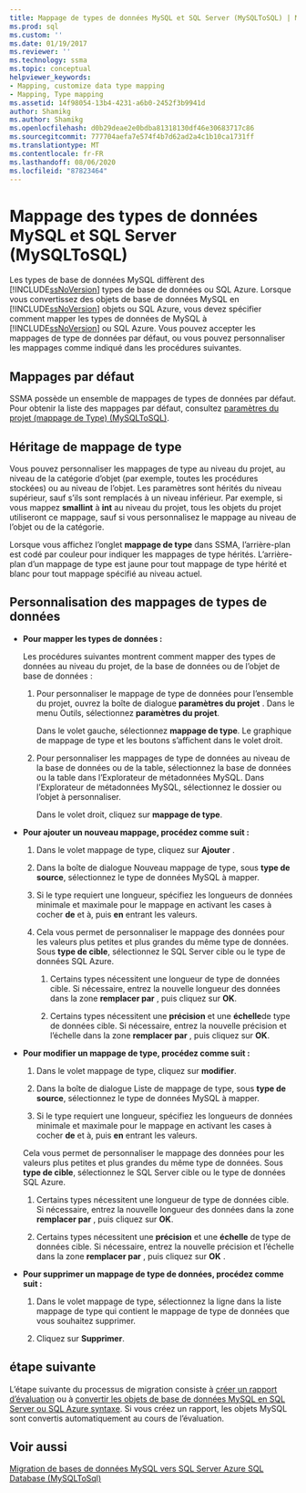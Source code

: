 ```yaml
---
title: Mappage de types de données MySQL et SQL Server (MySQLToSQL) | Microsoft Docs
ms.prod: sql
ms.custom: ''
ms.date: 01/19/2017
ms.reviewer: ''
ms.technology: ssma
ms.topic: conceptual
helpviewer_keywords:
- Mapping, customize data type mapping
- Mapping, Type mapping
ms.assetid: 14f98054-13b4-4231-a6b0-2452f3b9941d
author: Shamikg
ms.author: Shamikg
ms.openlocfilehash: d0b29deae2e0bdba81318130df46e30683717c86
ms.sourcegitcommit: 777704aefa7e574f4b7d62ad2a4c1b10ca1731ff
ms.translationtype: MT
ms.contentlocale: fr-FR
ms.lasthandoff: 08/06/2020
ms.locfileid: "87823464"
---
```

# <a name="mapping-mysql-and-sql-server-data-types-mysqltosql"></a>Mappage des types de données MySQL et SQL Server (MySQLToSQL)
Les types de base de données MySQL diffèrent des [!INCLUDE[ssNoVersion](../../includes/ssnoversion-md.md)] types de base de données ou SQL Azure. Lorsque vous convertissez des objets de base de données MySQL en [!INCLUDE[ssNoVersion](../../includes/ssnoversion-md.md)] objets ou SQL Azure, vous devez spécifier comment mapper les types de données de MySQL à [!INCLUDE[ssNoVersion](../../includes/ssnoversion-md.md)] ou SQL Azure. Vous pouvez accepter les mappages de type de données par défaut, ou vous pouvez personnaliser les mappages comme indiqué dans les procédures suivantes.  
  
## <a name="default-mappings"></a>Mappages par défaut  
SSMA possède un ensemble de mappages de types de données par défaut. Pour obtenir la liste des mappages par défaut, consultez [paramètres du projet &#40;mappage de Type&#41; &#40;MySQLToSQL&#41;](../../ssma/mysql/project-settings-type-mapping-mysqltosql.md).  
  
## <a name="type-mapping-inheritance"></a>Héritage de mappage de type  
Vous pouvez personnaliser les mappages de type au niveau du projet, au niveau de la catégorie d’objet (par exemple, toutes les procédures stockées) ou au niveau de l’objet. Les paramètres sont hérités du niveau supérieur, sauf s’ils sont remplacés à un niveau inférieur. Par exemple, si vous mappez **smallint** à **int** au niveau du projet, tous les objets du projet utiliseront ce mappage, sauf si vous personnalisez le mappage au niveau de l’objet ou de la catégorie.  
  
Lorsque vous affichez l’onglet **mappage de type** dans SSMA, l’arrière-plan est codé par couleur pour indiquer les mappages de type hérités. L’arrière-plan d’un mappage de type est jaune pour tout mappage de type hérité et blanc pour tout mappage spécifié au niveau actuel.  
  
## <a name="customizing-data-type-mappings"></a>Personnalisation des mappages de types de données  
  
-   **Pour mapper les types de données :**  
  
    Les procédures suivantes montrent comment mapper des types de données au niveau du projet, de la base de données ou de l’objet de base de données :  
  
    1.  Pour personnaliser le mappage de type de données pour l’ensemble du projet, ouvrez la boîte de dialogue **paramètres du projet** . Dans le menu Outils, sélectionnez **paramètres du projet**.  
  
        Dans le volet gauche, sélectionnez **mappage de type**. Le graphique de mappage de type et les boutons s’affichent dans le volet droit.  
  
    2.  Pour personnaliser les mappages de type de données au niveau de la base de données ou de la table, sélectionnez la base de données ou la table dans l’Explorateur de métadonnées MySQL. Dans l’Explorateur de métadonnées MySQL, sélectionnez le dossier ou l’objet à personnaliser.  
  
        Dans le volet droit, cliquez sur **mappage de type**.  
  
-   **Pour ajouter un nouveau mappage, procédez comme suit :**  
  
    1.  Dans le volet mappage de type, cliquez sur **Ajouter** .  
  
    2.  Dans la boîte de dialogue Nouveau mappage de type, sous **type de source**, sélectionnez le type de données MySQL à mapper.  
  
    3.  Si le type requiert une longueur, spécifiez les longueurs de données minimale et maximale pour le mappage en activant les cases à cocher **de** et à, puis **en** entrant les valeurs.  
  
    4.  Cela vous permet de personnaliser le mappage des données pour les valeurs plus petites et plus grandes du même type de données. Sous **type de cible**, sélectionnez le SQL Server cible ou le type de données SQL Azure.  
  
        1.  Certains types nécessitent une longueur de type de données cible. Si nécessaire, entrez la nouvelle longueur des données dans la zone **remplacer par** , puis cliquez sur **OK**.  
  
        2.  Certains types nécessitent une **précision** et une **échelle**de type de données cible. Si nécessaire, entrez la nouvelle précision et l’échelle dans la zone **remplacer par** , puis cliquez sur **OK**.  
  
-   **Pour modifier un mappage de type, procédez comme suit :**  
  
    1.  Dans le volet mappage de type, cliquez sur **modifier**.  
  
    2.  Dans la boîte de dialogue Liste de mappage de type, sous **type de source**, sélectionnez le type de données MySQL à mapper.  
  
    3.  Si le type requiert une longueur, spécifiez les longueurs de données minimale et maximale pour le mappage en activant les cases à cocher **de** et à, puis **en** entrant les valeurs.  
  
    Cela vous permet de personnaliser le mappage des données pour les valeurs plus petites et plus grandes du même type de données. Sous **type de cible**, sélectionnez le SQL Server cible ou le type de données SQL Azure.  
  
    1.  Certains types nécessitent une longueur de type de données cible. Si nécessaire, entrez la nouvelle longueur des données dans la zone **remplacer par** , puis cliquez sur **OK**.  
  
    2.  Certains types nécessitent une **précision** et une **échelle** de type de données cible. Si nécessaire, entrez la nouvelle précision et l’échelle dans la zone **remplacer par** , puis cliquez sur **OK** .  
  
-   **Pour supprimer un mappage de type de données, procédez comme suit :**  
  
    1.  Dans le volet mappage de type, sélectionnez la ligne dans la liste mappage de type qui contient le mappage de type de données que vous souhaitez supprimer.  
  
    2.  Cliquez sur **Supprimer**.  
  
## <a name="next-step"></a>étape suivante  
L’étape suivante du processus de migration consiste à [créer un rapport d’évaluation](assessing-mysql-databases-for-conversion-mysqltosql.md) ou à [convertir les objets de base de données MySQL en SQL Server ou SQL Azure syntaxe](converting-mysql-databases-mysqltosql.md). Si vous créez un rapport, les objets MySQL sont convertis automatiquement au cours de l’évaluation.  
  
## <a name="see-also"></a>Voir aussi  
[Migration de bases de données MySQL vers SQL Server Azure SQL Database &#40;MySQLToSql&#41;](../../ssma/mysql/migrating-mysql-databases-to-sql-server-azure-sql-db-mysqltosql.md)  
  
